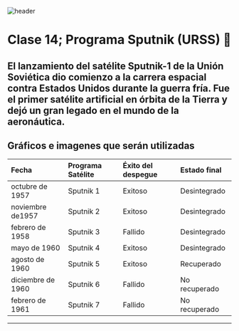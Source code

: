 ![header](https://cdn.zendalibros.com/wp-content/uploads/2022/09/lanzamiento-del-sputnik-1.jpg)
# Clase 14; Programa Sputnik (URSS) :star2:
 
El lanzamiento del satélite Sputnik-1 de la Unión Soviética dio comienzo a la carrera espacial contra Estados Unidos durante la guerra fría. Fue el primer satélite artificial en órbita de la Tierra y dejó un gran legado en el mundo de la aeronáutica. 
---

## Gráficos e imagenes que serán utilizadas

|Fecha     |Programa Satélite  |Éxito del despegue  |Estado final  |
|:---------------------|:--------------|:--------------|:--------------|
|octubre de 1957	|Sputnik 1	|Exitoso	|Desintegrado |
|noviembre de1957	|Sputnik 2	|Exitoso	|Desintegrado |
|febrero de 1958	|Sputnik 3	|Fallido	|Desintegrado |
|mayo de 1960	|Sputnik 4	|Exitoso	|Desintegrado |
|agosto de 1960	|Sputnik 5	|Exitoso	|Recuperado |
|diciembre de 1960	|Sputnik 6	|Fallido	|No recuperado |
|febrero de 1961	|Sputnik 7	|Fallido	|No recuperado |

---

